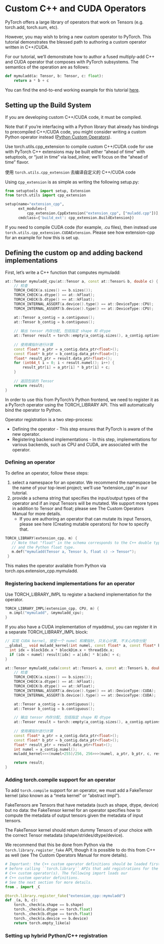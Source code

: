 # Custom C++ and CUDA Operators

PyTorch offers a large library of operators that work on Tensors (e.g. torch.add, torch.sum, etc). 

However, you may wish to bring a new custom operator to PyTorch. This tutorial demonstrates the blessed path to authoring a custom operator written in C++/CUDA.

For our tutorial, we’ll demonstrate how to author a fused multiply-add C++ and CUDA operator that composes with PyTorch subsystems. The semantics of the operation are as follows:

```py
def mymuladd(a: Tensor, b: Tensor, c: float):
    return a * b + c
```

You can find the end-to-end working example for this tutorial [here](https://github.com/pytorch/extension-cpp).

## Setting up the Build System

If you are developing custom C++/CUDA code, it must be compiled.

Note that if you’re interfacing with a Python library that already has bindings to precompiled C++/CUDA code, you might consider writing a custom Python operator instead ([Python Custom Operators](https://pytorch.org/tutorials/advanced/python_custom_ops.html)).


Use torch.utils.cpp_extension to compile custom C++/CUDA code for use with PyTorch C++ extensions may be built either “ahead of time” with setuptools, or “just in time” via load_inline; we’ll focus on the “ahead of time” flavor.

使用 `torch.utils.cpp_extension` 去编译自定义的 C++/CUDA code

Using c`pp_extension` is as simple as writing the following setup.py:

```py
from setuptools import setup, Extension
from torch.utils import cpp_extension

setup(name="extension_cpp",
      ext_modules=[
          cpp_extension.CppExtension("extension_cpp", ["muladd.cpp"])],
      cmdclass={'build_ext': cpp_extension.BuildExtension})
```

If you need to compile CUDA code (for example, .cu files), then instead use `torch.utils.cpp_extension.CUDAExtension`. Please see how extension-cpp for an example for how this is set up.


## Defining the custom op and adding backend implementations

First, let’s write a C++ function that computes mymuladd:

```cpp
at::Tensor mymuladd_cpu(at::Tensor a, const at::Tensor& b, double c) {
    // 检查
    TORCH_CHECK(a.sizes() == b.sizes());
    TORCH_CHECK(a.dtype() == at::kFloat);
    TORCH_CHECK(b.dtype() == at::kFloat);
    TORCH_INTERNAL_ASSERT(a.device().type() == at::DeviceType::CPU);
    TORCH_INTERNAL_ASSERT(b.device().type() == at::DeviceType::CPU);

    at::Tensor a_contig = a.contiguous();
    at::Tensor b_contig = b.contiguous();
    
    // 输出 tensor 内存分配, 包括指定 shape 和 dtype
    at::Tensor result = torch::empty(a_contig.sizes(), a_contig.options());
    
    // 使用裸指针进行计算
    const float* a_ptr = a_contig.data_ptr<float>();
    const float* b_ptr = b_contig.data_ptr<float>();
    float* result_ptr = result.data_ptr<float>();
    for (int64_t i = 0; i < result.numel(); i++) {
        result_ptr[i] = a_ptr[i] * b_ptr[i] + c;
    }
    
    // 返回包装的 Tensor
    return result;
}
```

In order to use this from PyTorch’s Python frontend, we need to register it as a PyTorch operator using the TORCH_LIBRARY API. This will automatically bind the operator to Python.

Operator registration is a two step-process:
- Defining the operator - This step ensures that PyTorch is aware of the new operator.
- Registering backend implementations - In this step, implementations for various backends, such as CPU and CUDA, are associated with the operator.

### Defining an operator


To define an operator, follow these steps:

1. select a namespace for an operator. We recommend the namespace be the name of your top-level project; we’ll use “extension_cpp” in our tutorial.
2. provide a schema string that specifies the input/output types of the operator and if an input Tensors will be mutated. We support more types in addition to Tensor and float; please see The Custom Operators Manual for more details.
    - If you are authoring an operator that can mutate its input Tensors, please see here (Creating mutable operators) for how to specify that.

```cpp
TORCH_LIBRARY(extension_cpp, m) {
   // Note that "float" in the schema corresponds to the C++ double type
   // and the Python float type.
   m.def("mymuladd(Tensor a, Tensor b, float c) -> Tensor");
 }
```

This makes the operator available from Python via torch.ops.extension_cpp.mymuladd.

### Registering backend implementations for an operator

Use TORCH_LIBRARY_IMPL to register a backend implementation for the operator.

```cpp
TORCH_LIBRARY_IMPL(extension_cpp, CPU, m) {
  m.impl("mymuladd", &mymuladd_cpu);
}
```

If you also have a CUDA implementation of myaddmul, you can register it in a separate TORCH_LIBRARY_IMPL block:

```cpp
// 实现 CUDA kernel, 接受一个 numel 和裸指针, 只关心计算, 不关心内存分配
__global__ void muladd_kernel(int numel, const float* a, const float* b, float c, float* result) {
  int idx = blockIdx.x * blockDim.x + threadIdx.x;
  if (idx < numel) result[idx] = a[idx] * b[idx] + c;
}

at::Tensor mymuladd_cuda(const at::Tensor& a, const at::Tensor& b, double c) {
    // 检查
    TORCH_CHECK(a.sizes() == b.sizes());
    TORCH_CHECK(a.dtype() == at::kFloat);
    TORCH_CHECK(b.dtype() == at::kFloat);
    TORCH_INTERNAL_ASSERT(a.device().type() == at::DeviceType::CUDA);
    TORCH_INTERNAL_ASSERT(b.device().type() == at::DeviceType::CUDA);

    at::Tensor a_contig = a.contiguous();
    at::Tensor b_contig = b.contiguous();

    // 输出 tensor 内存分配, 包括指定 shape 和 dtype
    at::Tensor result = torch::empty(a_contig.sizes(), a_contig.options());
    
    // 使用裸指针进行计算
    const float* a_ptr = a_contig.data_ptr<float>();
    const float* b_ptr = b_contig.data_ptr<float>();
    float* result_ptr = result.data_ptr<float>();
    int numel = a_contig.numel();
    muladd_kernel<<<(numel+255)/256, 256>>>(numel, a_ptr, b_ptr, c, result_ptr);

    return result;
}
```

### Adding torch.compile support for an operator

To add `torch.compile` support for an operator, we must add a FakeTensor kernel (also known as a “meta kernel” or “abstract impl”).

FakeTensors are Tensors that have metadata (such as shape, dtype, device) but no data: the FakeTensor kernel for an operator specifies how to compute the metadata of output tensors given the metadata of input tensors.

The FakeTensor kernel should return dummy Tensors of your choice with the correct Tensor metadata (shape/strides/dtype/device).

We recommend that this be done from Python via the `torch.library.register_fake` API, though it is possible to do this from C++ as well (see The Custom Operators Manual for more details).

```py
# Important: the C++ custom operator definitions should be loaded first
# before calling ``torch.library`` APIs that add registrations for the
# C++ custom operator(s). The following import loads our
# C++ custom operator definitions.
# See the next section for more details.
from . import _C

@torch.library.register_fake("extension_cpp::mymuladd")
def _(a, b, c):
    torch._check(a.shape == b.shape)
    torch._check(a.dtype == torch.float)
    torch._check(b.dtype == torch.float)
    torch._check(a.device == b.device)
    return torch.empty_like(a)
```

### Setting up hybrid Python/C++ registration
